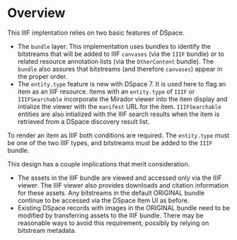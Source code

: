 # Overview

This IIIF implentation relies on two basic features of DSpace. 

* The `bundle` layer. This implementation uses bundles to identify the bitstreams that will be added to IIIF `canvases` (via the `IIIF` bundle) or to related resource annotation lists (via the `OtherContent` bundle). The `bundle` also assures that bitstreams (and therefore `canvases`) appear in the proper order.
* The `entity.type` feature is new with DSpace 7. It is used here to flag an item as an IIIF resource. Items with an `entity.type` of `IIIF` or `IIIFSearchable` incorporate the Mirador viewer into the item display and intialize the viewer with the `manifest` URL for the item. `IIIFSearchable` entities are also intialized with the IIIF search results when the item is retrieved from a DSpace discovery result list.

To render an item as IIIF both conditions are required.  The `entity.type` must be one of the two IIIF types, and bitstreams must be added to the `IIIF` bundle.

This design has a couple implications that merit consideration.  
* The assets in the IIIF bundle are viewed and accessed only via the IIIF viewer. The IIIF viewer also provides downloads and citation information for these assets. Any bitstreams in the default ORIGINAL bundle continue to be accessed via the DSpace Item UI as before. 
* Existing DSpace records with images in the ORIGINAL bundle need to be modified by transferring assets to the IIIF bundle. There may be reasonable ways to avoid this requirement, possibly by relying on bitstream metadata.  





